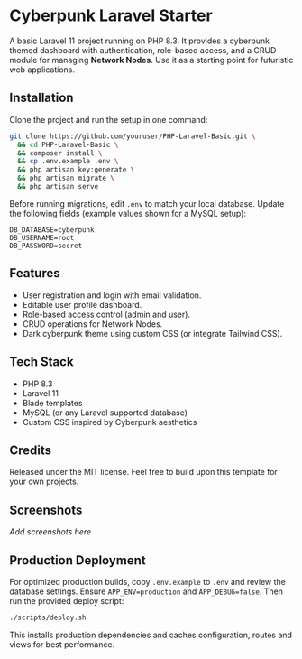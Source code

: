# Cyberpunk Laravel Starter

A basic Laravel 11 project running on PHP 8.3. It provides a cyberpunk themed dashboard with authentication, role-based access, and a CRUD module for managing **Network Nodes**. Use it as a starting point for futuristic web applications.

## Installation

Clone the project and run the setup in one command:

```bash
git clone https://github.com/youruser/PHP-Laravel-Basic.git \
  && cd PHP-Laravel-Basic \
  && composer install \
  && cp .env.example .env \
  && php artisan key:generate \
  && php artisan migrate \
  && php artisan serve
```

Before running migrations, edit `.env` to match your local database. Update the
following fields (example values shown for a MySQL setup):

```
DB_DATABASE=cyberpunk
DB_USERNAME=root
DB_PASSWORD=secret
```

## Features

- User registration and login with email validation.
- Editable user profile dashboard.
- Role-based access control (admin and user).
- CRUD operations for Network Nodes.
- Dark cyberpunk theme using custom CSS (or integrate Tailwind CSS).

## Tech Stack

- PHP 8.3
- Laravel 11
- Blade templates
- MySQL (or any Laravel supported database)
- Custom CSS inspired by Cyberpunk aesthetics

## Credits

Released under the MIT license. Feel free to build upon this template for your own projects.

## Screenshots

_Add screenshots here_

## Production Deployment

For optimized production builds, copy `.env.example` to `.env` and review the
database settings. Ensure `APP_ENV=production` and `APP_DEBUG=false`.
Then run the provided deploy script:

```bash
./scripts/deploy.sh
```

This installs production dependencies and caches configuration, routes and views
for best performance.

